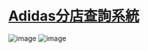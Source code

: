 # [Adidas分店查詢系統](https://script.google.com/macros/s/AKfycby8VuuoogOhUCQDCFmulAK6O885hYvj96ciR8Gi7Zu_bRSsuJNPW5bucwZgz1hxXe1m/exec)
![image]()
![image]()
